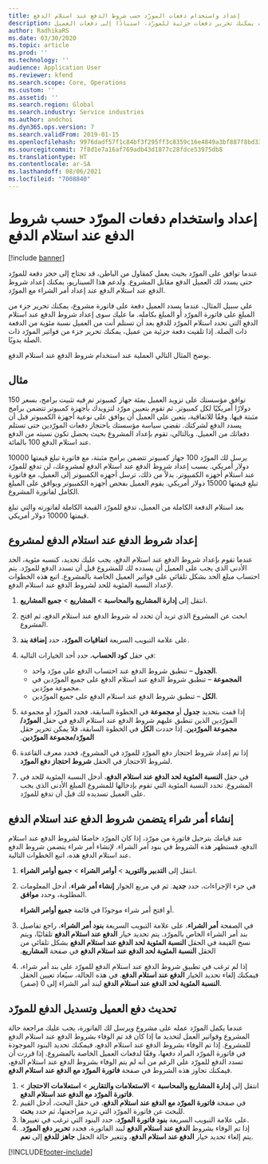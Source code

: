 ```yaml
---
title: إعداد واستخدام دفعات المورّد حسب شروط الدفع عند استلام الدفع
description: يشرح هذه الموضوع كيفية إنشاء شروط الدفع عند استلام الدفع بحيث يمكنك تحرير دفعات جزئية للمورّد، استنادًا إلى دفعات العميل.
author: RadhikaRS
ms.date: 03/30/2020
ms.topic: article
ms.prod: ''
ms.technology: ''
audience: Application User
ms.reviewer: kfend
ms.search.scope: Core, Operations
ms.custom: ''
ms.assetid: ''
ms.search.region: Global
ms.search.industry: Service industries
ms.author: andchoi
ms.dyn365.ops.version: 7
ms.search.validFrom: 2019-01-15
ms.openlocfilehash: 9976dadf57f1c84bf3f295ff3c8359c16e4849a3bf887f8bd33e46a04e2a5952
ms.sourcegitcommit: 7f8d1e7a16af769adb43d1877c28fdce53975db8
ms.translationtype: HT
ms.contentlocale: ar-SA
ms.lasthandoff: 08/06/2021
ms.locfileid: "7008840"
---
```

# <a name="set-up-and-use-pay-when-paid-vendor-payments"></a>إعداد واستخدام دفعات المورّد حسب شروط الدفع عند استلام الدفع

[!include [banner](../includes/banner.md)]

عندما توافق على المورّد بحيث يعمل كمقاول من الباطن، قد تحتاج إلى حجز دفعة للمورّد حتى يسدد لك العميل الدفع مقابل المشروع. ولدعم هذا السيناريو، يمكنك إعداد شروط الدفع عند استلام الدفع عند إعداد أمر الشراء مع المورّد.

على سبيل المثال، عندما يسدد العميل دفعة على فاتورة مشروع، يمكنك تحرير جزء من المبلغ على فاتورة المورّد أو المبلغ بكامله. ما عليك سوى إعداد شروط الدفع عند استلام الدفع التي تحدد استلام المورّد للدفع بعد أن تستلم أنت من العميل نسبة مئوية من الدفعة ذات الصلة. إذا تلقيت دفعة جزئية من عميل، يمكنك تحرير جزء من فواتير المورّد ذات الصلة يدويًا.

يوضح المثال التالي العملية عند استخدام شروط الدفع عند استلام الدفع.

## <a name="example"></a>مثال

توافق مؤسستك على تزويد العميل بمئة جهاز كمبيوتر تم فيه تثبيت برامج، بسعر 150 دولارًا أمريكيًا لكل كمبيوتر. ثم تقوم بتعيين مورّد لتزويدك بأجهزة كمبيوتر تتضمن برامج مثبتة فيها. وفقًا للاتفاقية، يتعين على العميل أن يوافق على نوعية أجهزة الكمبيوتر قبل أن يسدد الدفع لشركتك. تقضي سياسة مؤسستك باحتجاز دفعات المورّدين حتى تستلم دفعاتك من العميل. وبالتالي، تقوم بإعداد المشروع بحيث يحصل تكون نسبته من الدفع عند استلام الدفع 100 بالمائة.

يرسل لك المورّد 100 جهاز كمبيوتر تتضمن برامج مثبتة، مع فاتورة تبلغ قيمتها 10000 دولار أمريكي. بسبب إعداد شروط الدفع عند استلام الدفع لمشروعك، لن تدفع للمورّد عند استلام أجهزه الكمبيوتر. بدلاً من ذلك، ترسل أجهزه الكمبيوتر إلى العميل، مع فاتورة تبلغ قيمتها 15000 دولار أمريكي. يقوم العميل بفحص أجهزه الكمبيوتر ويوافق على المبلغ الكامل لفاتورة المشروع.

بعد استلام الدفعة الكاملة من العميل، تدفع للمورّد القيمة الكاملة لفاتورته والتي تبلغ قيمتها 10000 دولار أمريكي.

## <a name="set-up-pwp-terms-for-a-project"></a>إعداد شروط الدفع عند استلام الدفع لمشروع

عندما تقوم بإعداد شروط الدفع عند استلام الدفع، يجب عليك تحديد، كنسبه مئوية، الحد الأدنى الذي يجب على العميل أن يسدده لك للمشروع قبل أن تسدد الدفع للمورّد. يتم احتساب مبلغ الحد بشكل تلقائي على فواتير العميل الخاصة بالمشروع. اتبع هذه الخطوات لإعداد النسبة المئوية للحد لشروط الدفع عند استلام الدفع.

1. انتقل إلى **إدارة المشاريع والمحاسبة** \> **المشاريع** \> **جميع المشاريع**.
2. ابحث عن المشروع الذي تريد أن تحدد له شروط الدفع عند استلام الدفع، ثم افتح المشروع.
3. على علامة التبويب السريعة **اتفاقيات المورّد**، حدد **إضافة بند**.
3. في حقل **كود الحساب**، حدد أحد الخيارات التالية:

    - **الجدول** – تنطبق شروط الدفع عند احتساب الدفع على مورّد واحد.
    - **المجموعة** – تنطبق شروط الدفع عند استلام الدفع على جميع المورّدين في مجموعة مورّدين.
    - **الكل** – تنطبق شروط الدفع عند استلام الدفع على جميع المورّدين.

4. إذا قمت بتحديد **جدول** أو **مجموعة** في الخطوة السابقة، فحدد المورّد أو مجموعة المورّدين‬‏‫ الذين تنطبق عليهم شروط الدفع عند استلام الدفع في حقل **المورّد/مجموعة المورّدين‬‏‫**. إذا حددت **الكل** في الخطوة السابقة، فلا يمكن تحرير حقل **المورّد/مجموعة المورّدين**.
5. إذا تم إعداد شروط احتجاز دفع المورّد‬ للمورّد‬ في المشروع، فحدد معرف القاعدة لشروط الاحتجاز في الحقل **شروط احتجاز دفع المورّد**.
6. في حقل **النسبة المئوية لحد الدفع عند استلام الدفع**، أدخل النسبة المئوية للحد في المشروع. تحدد النسبة المئوية التي تقوم بإدخالها للمشروع المبلغ الأدنى الذي يجب على العميل تسديده لك قبل أن تدفع للمورّد.

## <a name="create-a-po-that-has-pwp-terms"></a>إنشاء أمر شراء يتضمن شروط الدفع عند استلام الدفع

عند قيامك بترحيل فاتورة من مورّد، إذا كان المورّد خاضعًا لشروط الدفع عند استلام الدفع، فستظهر هذه الشروط في بنود أمر الشراء. لإنشاء أمر شراء يتضمن شروط الدفع عند استلام الدفع هذه، اتبع الخطوات التالية.

1. انتقل إلى **التدبير والتوريد‬** \> **أوامر الشراء** \> **جميع أوامر الشراء**.
2. في جزء الإجراءات، حدد **جديد**. ثم في مربع الحوار **إنشاء أمر شراء**، أدخل المعلومات المطلوبة، وحدد **موافق**.

    أو افتح أمر شراء موجودًا في قائمة **جميع أوامر الشراء**.

4. في الصفحة **أمر الشراء**، على علامة التبويب السريعة **بنود أمر الشراء**، راجع تفاصيل بند أمر الشراء الخاص بالمورّد. يتم تحديد خيار **الدفع عند استلام الدفع** تلقائيًا، ويتم نسخ القيمة في الحقل **النسبة المئوية لحد الدفع عند استلام الدفع‬‏‫** بشكل تلقائي من الحقل **النسبة المئوية لحد الدفع عند استلام الدفع‬‏‫** في صفحة **المشاريع**.
6. إذا لم ترغب في تطبيق شروط الدفع عند استلام الدفع للمورّد على بند أمر شراء، فيمكنك إلغاء تحديد الخيار **الدفع عند استلام الدفع**. في هذه الحالة، سيُعاد تعيين الحقل **النسبة المئوية لحد الدفع عند استلام الدفع** لبند أمر الشراء إلى 0 (صفر).

## <a name="update-a-customer-payment-and-pay-the-vendor"></a>تحديث دفع العميل وتسديل الدفع للمورّد

عندما يكمل المورّد عمله على مشروع ويرسل لك الفاتورة، يجب عليك مراجعة حالة المشروع وفواتير العمل لتحديد ما إذا كان قد تم الوفاء بشروط الدفع عند استلام الدفع للمشروع. إذا تم الوفاء بشروط الدفع عند استلام الدفع، فيمكنك تحديد البنود الموجودة في فاتورة المورّد المراد دفعها، وفقًا لدفعات العميل الخاصة بالمشروع. إذا قررت أن تسدد الدفع للمورّد على الرغم من أنه لم يتم الوفاء بشروط الدفع عند استلام الدفع، فيمكنك تجاوز هذه الشروط في صفحة **فاتورة المورّد مع الدفع عند استلام الدفع**.

1. انتقل إلى **إدارة المشاريع والمحاسبة** \> **الاستعلامات والتقارير** \> **استعلامات الاحتجاز** \> **فاتورة المورّد مع الدفع عند استلام الدفع**.
2. في صفحة **فاتورة المورّد مع الدفع عند استلام الدفع**، في حقل البحث، أدخل القيم للبحث عن فاتورة المورّد التي تريد مراجعتها، ثم حدد **بحث**.
3. على علامة التبويب السريعة **بنود فاتورة المورّد**، حدد البنود التي ترغب في تغييرها.
4. إذا تم الوفاء بشروط **الدفع عند استلام الدفع** لبند الفاتورة، فحدد **تحرير دفع المورّد**. يتم إلغاء تحديد خيار **الدفع عند استلام الدفع**، وتتغير حالة الحقل **جاهز للدفع** إلى **نعم**.


[!INCLUDE[footer-include](../includes/footer-banner.md)]